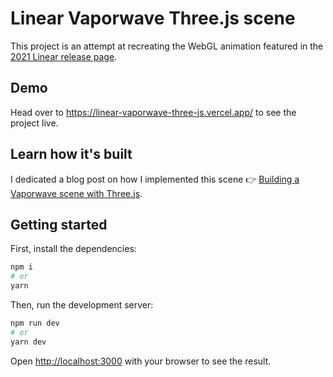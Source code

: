 # Linear Vaporwave Three.js scene

This project is an attempt at recreating the WebGL animation featured in the [2021 Linear release page](https://linear.app/releases/2021-06).

## Demo

Head over to https://linear-vaporwave-three-js.vercel.app/ to see the project live.

## Learn how it's built

I dedicated a blog post on how I implemented this scene 👉 [Building a Vaporwave scene with Three.js](https://blog.maximeheckel.com/posts/vaporwave-3d-scene-with-threejs/).

## Getting started

First, install the dependencies:

```bash
npm i
# or
yarn
```

Then, run the development server:

```bash
npm run dev
# or
yarn dev
```

Open [http://localhost:3000](http://localhost:3000) with your browser to see the result.
